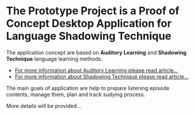 # The Prototype Project is a Proof of Concept Desktop Application for Language Shadowing Technique

The application concept are based on **Auditory Learning** and **Shadowing Technique** language learning methods. 

* [For more information about Auditory Learning please read article...](https://en.wikipedia.org/wiki/Auditory_learning)
* [For more information about Shadowing Technique please read article...](https://en.wikipedia.org/wiki/Speech_shadowing)


The main goals of application are help to prepare listening episode contents, manage them, plan and track sudying process.   

More details will be provided...
